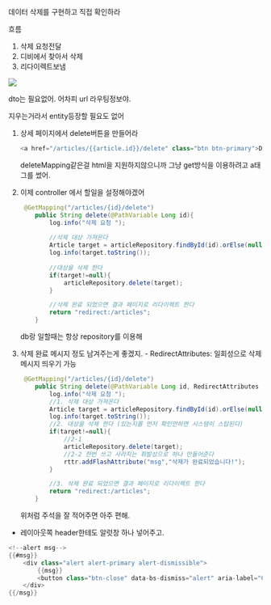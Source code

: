 
데이터 삭제를 구현하고 직접 확인하라

흐름

1. 삭제 요청전달
2. 디비에서 찾아서 삭제
3. 리다이렉트보냄

![](https://i.imgur.com/gvaSGhI.png)

dto는 필요없어. 어차피 url 라우팅정보야.

지우는거라서 entity등장할 필요도 없어

1. 상세 페이지에서 delete버튼을 만들어라
    
    ```java
    <a href="/articles/{{article.id}}/delete" class="btn btn-primary">Delete</a>
    ```
    
    deleteMapping같은걸 html을 지원하지않으니까 그냥 get방식을 이용하려고 a태그를 썼어.
    
2. 이제 controller 에서 할일을 설정해야겠어
    
    ```java
     @GetMapping("/articles/{id}/delete")
        public String delete(@PathVariable Long id){
            log.info("삭제 요청 ");
            
            //삭제 대상 가져온다
            Article target = articleRepository.findById(id).orElse(null);
            log.info(target.toString());
            
            //대상을 삭제 한다
            if(target!=null){
                articleRepository.delete(target);
            }
    
            //삭제 완료 되었으면 결과 페이지로 리다이렉트 한다
            return "redirect:/articles";
        }
    ```
    
    db랑 일할때는 항상 repository를 이용해
    
3. 삭제 완료 메시지 정도 남겨주는게 좋겠지. - RedirectAttributes: 일회성으로 삭제메시지 띄우기 가능
    
    ```java
     @GetMapping("/articles/{id}/delete")
        public String delete(@PathVariable Long id, RedirectAttributes rttr){
            log.info("삭제 요청 ");
            //1. 삭제 대상 가져온다
            Article target = articleRepository.findById(id).orElse(null);
            log.info(target.toString());
            //2. 대상을 삭제 한다 (있는지를 먼저 확인안하면 시스템이 스탑된다)
            if(target!=null){
                //2-1 
                articleRepository.delete(target);
                //2-2 한번 쓰고 사라지는 휘발성으로 하나 만들어준다
                rttr.addFlashAttribute("msg","삭제가 완료되었습니다!");
            }
    
            //3. 삭제 완료 되었으면 결과 페이지로 리다이렉트 한다
            return "redirect:/articles";
        }
    ```
    
    위처럼 주석을 잘 적어주면 아주 편해.
    

- 레이아웃쪽 header한테도 알럿창 하나 넣어주고.

```java
<!--alert msg-->
{{#msg}}
    <div class="alert alert-primary alert-dismissible">
        {{msg}}
        <button class="btn-close" data-bs-dismiss="alert" aria-label="Close"></button>
    </div>
{{/msg}}
```